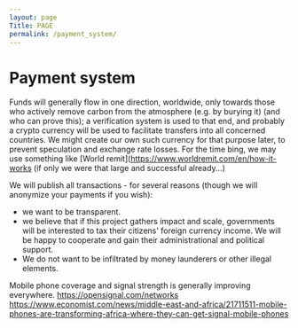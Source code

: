```yaml
---
layout: page
Title: PAGE
permalink: /payment_system/
---
```

# Payment system 

Funds will generally flow in one direction, worldwide, only towards those who actively remove carbon from the atmosphere (e.g. by burying it) (and who can prove this); a verification system is used to that end, and probably a crypto currency will be used to facilitate transfers into all concerned countries. We might create our own such currency for that purpose later, to prevent speculation and exchange rate losses. For the time bing, we may use something like [World remit](https://www.worldremit.com/en/how-it-works (if only we were that large and successful already...)

We will publish all transactions - for several reasons (though we will anonymize your payments if you wish):

* we want to be transparent.   
* we believe that if this project gathers impact and scale, governments will be interested to tax their citizens' foreign currency income. We will be happy to cooperate and gain their administrational and political support. 
* We do not want to be infiltrated by money launderers or other illegal elements.


Mobile phone coverage and signal strength is generally improving everywhere. 
https://opensignal.com/networks
https://www.economist.com/news/middle-east-and-africa/21711511-mobile-phones-are-transforming-africa-where-they-can-get-signal-mobile-phones
